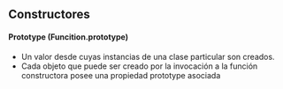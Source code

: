 ## Constructores

#### Prototype (Funcition.prototype)
* Un valor desde cuyas instancias de una clase particular son creados. 
* Cada objeto que puede ser creado por la invocación a la función constructora posee una propiedad prototype asociada